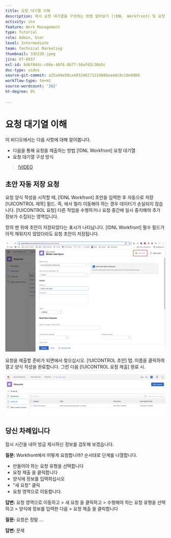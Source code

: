 ```yaml
---
title: 요청 대기열 이해
description: 에서 요청 대기열을 구성하는 방법 알아보기 [!DNL  Workfront] 및 요청 제출 방법.
activity: use
feature: Work Management
type: Tutorial
role: Admin, User
level: Intermediate
team: Technical Marketing
thumbnail: 335220.jpeg
jira: KT-8957
exl-id: 8d6f8ddc-c08e-46f6-8b77-50af02c36b5c
doc-type: video
source-git-commit: a25a49e59ca483246271214886ea4dc9c10e8d66
workflow-type: tm+mt
source-wordcount: '262'
ht-degree: 0%

---
```


# 요청 대기열 이해

이 비디오에서는 다음 사항에 대해 알아봅니다.

* 다음을 통해 요청을 제출하는 방법 [!DNL  Workfront] 요청 대기열
* 요청 대기열 구성 방식

>[!VIDEO](https://video.tv.adobe.com/v/335220/?quality=12&learn=on)

## 초안 자동 저장 요청

요청 양식 작성을 시작할 때, [!DNL Workfront] 초안을 입력한 후 자동으로 저장 [!UICONTROL 제목] 필드. 즉, 에서 멀리 이동해야 하는 경우 데이터가 손실되지 않습니다. [!UICONTROL 요청] 다른 작업을 수행하거나 요청 중간에 일시 중지해야 추가 정보가 수집되는 영역입니다.

창의 맨 위에 초안이 저장되었다는 표시가 나타납니다. [!DNL Workfront] 필수 필드가 아직 채워지지 않았더라도 요청 초안이 저장됩니다.

![요청 초안 만들기 이미지](assets/queue-mgt-make-a-request-draft-1.png)

요청을 제출할 준비가 되면에서 찾으십시오. [!UICONTROL 초안] 탭. 이름을 클릭하여 열고 양식 작성을 완료합니다. 그런 다음 [!UICONTROL 요청 제출] 완료 시.

![요청 초안 회수 이미지](assets/queue-mgt-make-a-request-draft-2.png)

## 당신 차례입니다

잠시 시간을 내어 방금 제시하신 정보를 검토해 보겠습니다.

**질문:** Workfront에서 어떻게 요청합니까? 순서대로 단계를 나열합니다.

* 만들어야 하는 요청 유형을 선택합니다
* 요청 제출 을 클릭합니다
* 양식에 정보를 입력하십시오
* &quot;새 요청&quot; 클릭
* 요청 영역으로 이동합니다.


**답변:** 요청 영역으로 이동하고 > 새 요청 을 클릭하고 > 수행해야 하는 요청 유형을 선택하고 > 양식에 정보를 입력한 다음 > 요청 제출 을 클릭합니다

**질문:** 요청은 정말 ...

**답변:** 문제

<!---
You can also access request drafts from the [!UICONTROL Select a Request Type] menu at the top of the window. Select an option from the [!UICONTROL Recent Drafts] section, or start a new request by picking a queue from the [!UICONTROL New Requests] section. Fill everything out like normal, then submit the request.

<!---
image
--->

<!---
Let's take a minute to review the information you were just presented.

How do you make a request in Workfront? List the steps in order.
Choose the request type you need to make
Click Submit request
Fill out the information on the form
Click "New Request"
Navigate to the request area

Answer: Navigate to the request area>Click New Request>Choose the request type you need to make>Fill out the information on the form>Click Submit request

A request is really an......

Answer: Issue
--->
